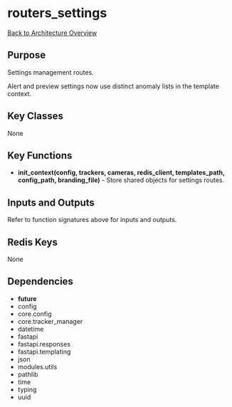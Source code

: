 # routers_settings
[Back to Architecture Overview](../README.md)

## Purpose
Settings management routes.

Alert and preview settings now use distinct anomaly lists in the template context.

## Key Classes
None

## Key Functions
- **init_context(config, trackers, cameras, redis_client, templates_path, config_path, branding_file)** - Store shared objects for settings routes.

## Inputs and Outputs
Refer to function signatures above for inputs and outputs.

## Redis Keys
None

## Dependencies
- __future__
- config
- core.config
- core.tracker_manager
- datetime
- fastapi
- fastapi.responses
- fastapi.templating
- json
- modules.utils
- pathlib
- time
- typing
- uuid
